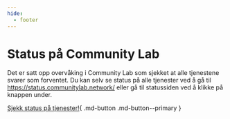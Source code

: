 ```yaml
---
hide:
  - footer
---
```

# Status på Community Lab

Det er satt opp overvåking i Community Lab som sjekket at alle tjenestene svarer som forventet. Du kan selv se status på alle tjenester ved å gå til <https://status.communitylab.network/> eller gå til statussiden ved å klikke på knappen under.

[Sjekk status på tjenester!](https://status.communitylab.network/){ .md-button .md-button--primary }

